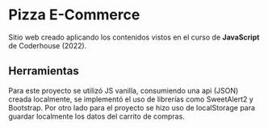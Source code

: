# Pizza E-Commerce

Sitio web creado aplicando los contenidos vistos en el curso de **JavaScript** de Coderhouse (2022).


## Herramientas

Para este proyecto se utilizó JS vanilla, consumiendo una api (JSON) creada localmente, se implementó el uso de librerías como SweetAlert2 y Bootstrap. Por otro lado para el proyecto se hizo uso de localStorage para guardar localmente los datos del carrito de compras.
